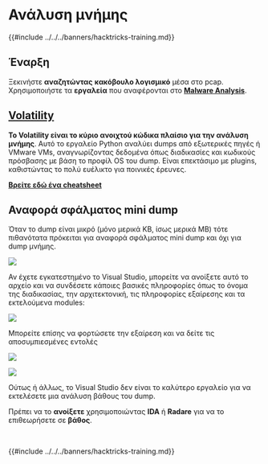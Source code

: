 # Ανάλυση μνήμης

{{#include ../../../banners/hacktricks-training.md}}

## Έναρξη

Ξεκινήστε **αναζητώντας** **κακόβουλο λογισμικό** μέσα στο pcap. Χρησιμοποιήστε τα **εργαλεία** που αναφέρονται στο [**Malware Analysis**](../malware-analysis.md).

## [Volatility](volatility-cheatsheet.md)

**Το Volatility είναι το κύριο ανοιχτού κώδικα πλαίσιο για την ανάλυση μνήμης**. Αυτό το εργαλείο Python αναλύει dumps από εξωτερικές πηγές ή VMware VMs, αναγνωρίζοντας δεδομένα όπως διαδικασίες και κωδικούς πρόσβασης με βάση το προφίλ OS του dump. Είναι επεκτάσιμο με plugins, καθιστώντας το πολύ ευέλικτο για ποινικές έρευνες.

[**Βρείτε εδώ ένα cheatsheet**](volatility-cheatsheet.md)

## Αναφορά σφάλματος mini dump

Όταν το dump είναι μικρό (μόνο μερικά KB, ίσως μερικά MB) τότε πιθανότατα πρόκειται για αναφορά σφάλματος mini dump και όχι για dump μνήμης.

![](<../../../images/image (532).png>)

Αν έχετε εγκατεστημένο το Visual Studio, μπορείτε να ανοίξετε αυτό το αρχείο και να συνδέσετε κάποιες βασικές πληροφορίες όπως το όνομα της διαδικασίας, την αρχιτεκτονική, τις πληροφορίες εξαίρεσης και τα εκτελούμενα modules:

![](<../../../images/image (263).png>)

Μπορείτε επίσης να φορτώσετε την εξαίρεση και να δείτε τις αποσυμπιεσμένες εντολές

![](<../../../images/image (142).png>)

![](<../../../images/image (610).png>)

Ούτως ή άλλως, το Visual Studio δεν είναι το καλύτερο εργαλείο για να εκτελέσετε μια ανάλυση βάθους του dump.

Πρέπει να το **ανοίξετε** χρησιμοποιώντας **IDA** ή **Radare** για να το επιθεωρήσετε σε **βάθος**.

​

{{#include ../../../banners/hacktricks-training.md}}
